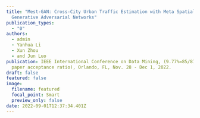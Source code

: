 ```yaml
---
title: "Mest-GAN: Cross-City Urban Traffic Estimation with Meta Spatial-Temporal
  Generative Adversarial Networks"
publication_types:
  - "0"
authors:
  - admin
  - Yanhua Li
  - Xun Zhou
  - and Jun Luo
publication: IEEE International Conference on Data Mining, (9.77%=85/870 Full
  paper acceptance ratio), Orlando, FL, Nov. 28 - Dec 1, 2022.
draft: false
featured: false
image:
  filename: featured
  focal_point: Smart
  preview_only: false
date: 2022-09-01T12:37:34.401Z
---
```

